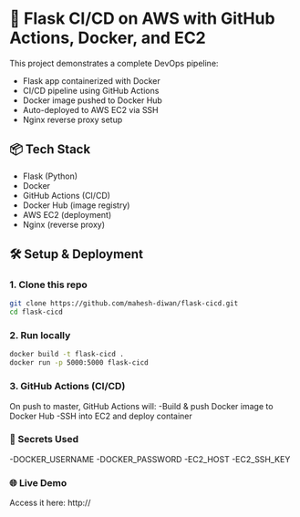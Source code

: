 # 🚀 Flask CI/CD on AWS with GitHub Actions, Docker, and EC2

This project demonstrates a complete DevOps pipeline:
- Flask app containerized with Docker
- CI/CD pipeline using GitHub Actions
- Docker image pushed to Docker Hub
- Auto-deployed to AWS EC2 via SSH
- Nginx reverse proxy setup

## 📦 Tech Stack
- Flask (Python)
- Docker
- GitHub Actions (CI/CD)
- Docker Hub (image registry)
- AWS EC2 (deployment)
- Nginx (reverse proxy)

## 🛠️ Setup & Deployment

### 1. Clone this repo
```bash
git clone https://github.com/mahesh-diwan/flask-cicd.git
cd flask-cicd
```

### 2. Run locally
```bash
docker build -t flask-cicd .
docker run -p 5000:5000 flask-cicd
```

### 3. GitHub Actions (CI/CD)
On push to master, GitHub Actions will:
-Build & push Docker image to Docker Hub
-SSH into EC2 and deploy container

### 🔐 Secrets Used
-DOCKER_USERNAME
-DOCKER_PASSWORD
-EC2_HOST
-EC2_SSH_KEY

### 🌐 Live Demo
Access it here: http://<your-ec2-ip>
